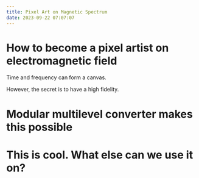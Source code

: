 ```yaml
---
title: Pixel Art on Magnetic Spectrum
date: 2023-09-22 07:07:07
---
```


# How to become a pixel artist on electromagnetic field
Time and frequency can form a canvas. 

However, the secret is to have a high fidelity. 

# Modular multilevel converter makes this possible

# This is cool. What else can we use it on?


